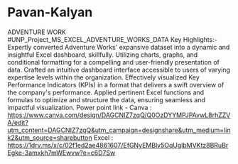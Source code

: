 # Pavan-Kalyan
ADVENTURE WORK																		
#UNP_Project_MS_EXCEL_ADVENTURE_WORKS_DATA Key Highlights:- Expertly converted Adventure Works' expansive dataset into a dynamic and insightful Excel dashboard, skillfully. Utilizing charts, graphs, and conditional formatting for a compelling and user-friendly presentation of data. Crafted an intuitive dashboard interface accessible to users of varying expertise levels within the organization. Effectively visualized Key Performance Indicators (KPIs) in a format that delivers a swift overview of the company's performance. Applied pertinent Excel functions and formulas to optimize and structure the data, ensuring seamless and impactful visualization. Power point link -
Canva : https://www.canva.com/design/DAGCNIZ7zqQ/Q0OzDYYMPJPAvwL8rhZZVA/edit?utm_content=DAGCNIZ7zqQ&utm_campaign=designshare&utm_medium=link2&utm_source=sharebutton
Excel : https://1drv.ms/x/c/02f1ed2ae4861607/EfGNyEMBlv5OqUglbMVKtz8BRuBrEgke-3amxkh7mWEwvw?e=c6D7Sw
